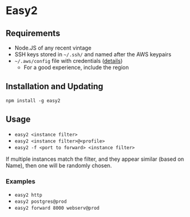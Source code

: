 # Easy2

## Requirements
* Node.JS of any recent vintage
* SSH keys stored in ``~/.ssh/`` and named after the AWS keypairs
* `~/.aws/config` file with credentials ([details](https://github.com/aws/aws-cli#getting-started))
  * For a good experience, include the region

## Installation and Updating
`npm install -g easy2`

## Usage
* `easy2 <instance filter>`
* `easy2 <instance filter>@<profile>`
* `easy2 -f <port to forward> <instance filter>`

If multiple instances match the filter, and they appear similar (based on Name), then one will be randomly chosen.

### Examples
* `easy2 http`
* `easy2 postgres@prod`
* `easy2 forward 8000 webserv@prod`
